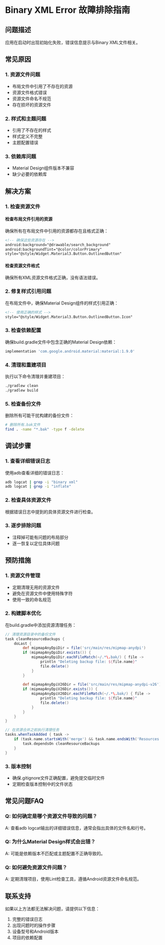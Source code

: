 # Binary XML Error 故障排除指南

## 问题描述
应用在启动时出现初始化失败，错误信息提示与Binary XML文件相关。

## 常见原因

### 1. 资源文件问题
- 布局文件中引用了不存在的资源
- 资源文件格式错误
- 资源文件命名不规范
- 存在损坏的资源文件

### 2. 样式和主题问题
- 引用了不存在的样式
- 样式定义不完整
- 主题配置错误

### 3. 依赖库问题
- Material Design组件版本不兼容
- 缺少必要的依赖库

## 解决方案

### 1. 检查资源文件
#### 检查布局文件引用的资源
确保所有在布局文件中引用的资源都存在且格式正确：

```xml
<!-- 确保这些资源存在 -->
android:background="@drawable/search_background"
android:backgroundTint="@color/colorPrimary"
style="@style/Widget.Material3.Button.OutlinedButton"
```

#### 检查资源文件格式
确保所有XML资源文件格式正确，没有语法错误。

### 2. 修复样式引用问题
在布局文件中，确保Material Design组件的样式引用正确：

```xml
<!-- 使用正确的样式 -->
style="@style/Widget.Material3.Button.OutlinedButton.Icon"
```

### 3. 检查依赖配置
确保build.gradle文件中包含正确的Material Design依赖：

```gradle
implementation 'com.google.android.material:material:1.9.0'
```

### 4. 清理和重建项目
执行以下命令清理并重建项目：

```bash
./gradlew clean
./gradlew build
```

### 5. 检查备份文件
删除所有可能干扰构建的备份文件：

```bash
# 删除所有.bak文件
find . -name "*.bak" -type f -delete
```

## 调试步骤

### 1. 查看详细错误日志
使用adb查看详细的错误日志：

```bash
adb logcat | grep -i "binary xml"
adb logcat | grep -i "inflate"
```

### 2. 检查具体资源文件
根据错误日志中提到的具体资源文件进行检查。

### 3. 逐步排除问题
- 注释掉可能有问题的布局部分
- 逐一恢复以定位具体问题

## 预防措施

### 1. 资源文件管理
- 定期清理无用的资源文件
- 避免在资源文件中使用特殊字符
- 使用一致的命名规范

### 2. 构建脚本优化
在build.gradle中添加资源清理任务：

```gradle
// 清理资源目录中的备份文件
task cleanResourceBackups {
    doLast {
        def mipmapAnyDpiDir = file('src/main/res/mipmap-anydpi')
        if (mipmapAnyDpiDir.exists()) {
            mipmapAnyDpiDir.eachFileMatch(~/.*\.bak/) { file ->
                println "Deleting backup file: ${file.name}"
                file.delete()
            }
        }
        
        def mipmapAnyDpiV26Dir = file('src/main/res/mipmap-anydpi-v26')
        if (mipmapAnyDpiV26Dir.exists()) {
            mipmapAnyDpiV26Dir.eachFileMatch(~/.*\.bak/) { file ->
                println "Deleting backup file: ${file.name}"
                file.delete()
            }
        }
    }
}

// 在资源合并之前执行清理任务
tasks.whenTaskAdded { task ->
    if (task.name.startsWith('merge') && task.name.endsWith('Resources')) {
        task.dependsOn cleanResourceBackups
    }
}
```

### 3. 版本控制
- 确保.gitignore文件正确配置，避免提交临时文件
- 定期检查版本控制中的文件状态

## 常见问题FAQ

### Q: 如何确定是哪个资源文件导致的问题？
A: 查看adb logcat输出的详细错误信息，通常会指出具体的文件名和行号。

### Q: 为什么Material Design样式会出错？
A: 可能是依赖版本不匹配或主题配置不正确导致的。

### Q: 如何避免资源文件问题？
A: 定期清理项目，使用Lint检查工具，遵循Android资源文件命名规范。

## 联系支持

如果以上方法都无法解决问题，请提供以下信息：
1. 完整的错误日志
2. 出现问题时的操作步骤
3. 设备型号和Android版本
4. 项目的依赖配置